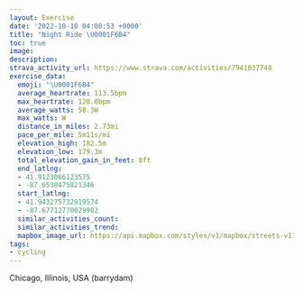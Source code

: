 ```yaml
---
layout: Exercise
date: '2022-10-10 04:00:53 +0000'
title: "Night Ride \U0001F6B4"
toc: true
image:
description:
strava_activity_url: https://www.strava.com/activities/7941037748
exercise_data:
  emoji: "\U0001F6B4"
  average_heartrate: 113.5bpm
  max_heartrate: 128.0bpm
  average_watts: 58.3W
  max_watts: W
  distance_in_miles: 2.73mi
  pace_per_mile: 5m11s/mi
  elevation_high: 182.5m
  elevation_low: 179.3m
  total_elevation_gain_in_feet: 0ft
  end_latlng:
  - 41.9123066123575
  - -87.6530475821346
  start_latlng:
  - 41.943275732919574
  - -87.67712770029902
  similar_activities_count:
  similar_activities_trend:
  mapbox_image_url: https://api.mapbox.com/styles/v1/mapbox/streets-v11/static/path-5+787af2-1.0(wv~~FjucvOpHIhB%40dHMhBAfCE%5E%40zAG%7CABx%40EjOQ~%40Gf%40ARCTKn%40_%40%5Ea%40jCeDlIaK%60CkCtCiDnBiC~AiCrIuMlB_D%7C%40oACAX%5BdC%7DDf%40o%40zM%7DSxAsBn%40oAbMiRvBiDtAmBjAoBpFkIdFcI),pin-s-s+e5b22e(-87.67846,41.94172),pin-s-f+89ae00(-87.65448,41.9144)/auto/800x800?access_token=pk.eyJ1Ijoiam9zaGJlY2ttYW4iLCJhIjoiY205eWR2aDd1MWZ6djJrbXc4a3M0bWZleiJ9.XiG9OWkNcZk2QzjJbxLB4A
tags:
- cycling
---
```




Chicago, Illinois, USA (barrydam)
